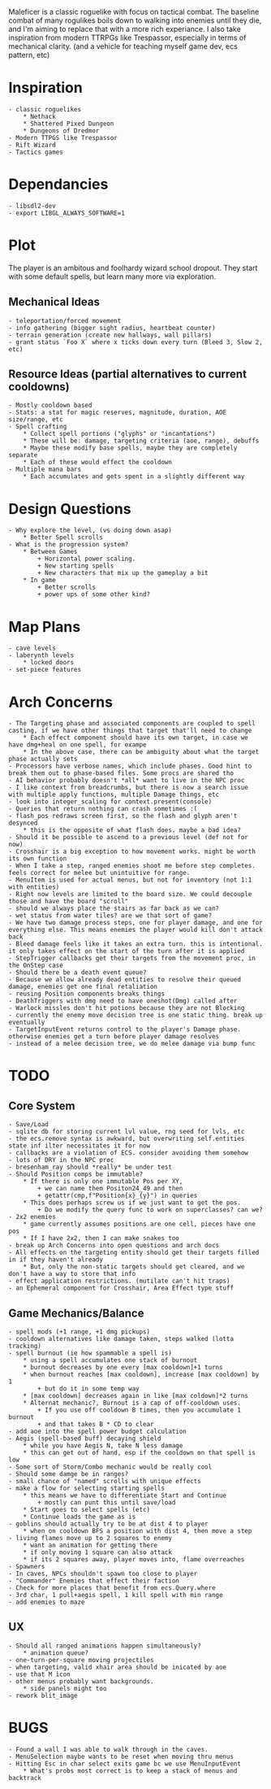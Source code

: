 Maleficer is a classic roguelike with focus on tactical combat.
The baseline combat of many rogulikes boils down to walking into enemies until they die, and I'm aiming to replace that with a more rich experiance.
I also take inspiration from modern TTRPGs like Trespassor, especially in terms of mechanical clarity. 
(and a vehicle for teaching myself game dev, ecs pattern, etc)

# Inspiration
    - classic roguelikes
        * Nethack
        * Shattered Pixed Dungeon
        * Dungeons of Dredmor
    - Modern TTPGS like Trespassor
    - Rift Wizard
    - Tactics games

# Dependancies
    - libsdl2-dev
    - export LIBGL_ALWAYS_SOFTWARE=1

# Plot
The player is an ambitous and foolhardy wizard school dropout. They start with some default spells, but learn many more via exploration.

## Mechanical Ideas
    - teleportation/forced movement
    - info gathering (bigger sight radius, heartbeat counter)
    - terrain generation (create new hallways, wall pillars)
    - grant status `Foo X` where x ticks down every turn (Bleed 3, Slow 2, etc)

## Resource Ideas (partial alternatives to current cooldowns)
    - Mostly cooldown based
    - Stats: a stat for magic reserves, magnitude, duration, AOE size/range, etc
    - Spell crafting
        * Collect spell portions ("glyphs" or "incantations")
        * These will be: damage, targeting criteria (aoe, range), debuffs
        * Maybe these modify base spells, maybe they are completely separate
        * Each of these would effect the cooldown
    - Multiple mana bars
        * Each accumulates and gets spent in a slightly different way

# Design Questions
    - Why explore the level, (vs doing down asap)
        * Better Spell scrolls
    - What is the progression system?
        * Between Games
            + Horizontal power scaling.
            + New starting spells
            + New characters that mix up the gameplay a bit
        * In game
            + Better scrolls
            + power ups of some other kind?

# Map Plans
    - cave levels
    - laberynth levels
        * locked doors
    - set-piece features

# Arch Concerns
    - The Targeting phase and associated components are coupled to spell casting, if we have other things that target that'll need to change
        * Each effect component should have its own target, in case we have dmg+heal on one spell, for exampe
        * In the above case, there can be ambiguity about what the target phase actually sets
    - Processors have verbose names, which include phases. Good hint to break them out to phase-based files. Some procs are shared tho
    - AI behavior probably doesn't *all* want to live in the NPC proc
    - I like context from breadcrumbs, but there is now a search issue with multiple apply functions, multiple Damage things, etc
    - look into integer_scaling for context.present(console)
    - Queries that return nothing can crash sometimes :(
    - flash_pos redraws screen first, so the flash and glyph aren't desynced
        * this is the opposite of what flash does. maybe a bad idea?
    - Should it be possible to ascend to a previous level (def not for now)
    - Crosshair is a big exception to how movement works. might be worth its own function
    - When I take a step, ranged enemies shoot me before step completes. feels correct for melee but unintuitive for range.
    - MenuItem is used for actual menus, but not for inventory (not 1:1 with entities)
    - Right now levels are limited to the board size. We could decouple those and have the board "scroll"
    - should we always place the stairs as far back as we can?
    - wet status from water tiles? are we that sort of game?
    - We have two damage process steps, one for player damage, and one for everything else. This means enemies the player would kill don't attack back
    - Bleed damage feels like it takes an extra turn. this is intentional. it only takes effect on the start of the turn after it is applied
    - StepTrigger callbacks get their targets from the movement proc, in the OnStep case
    - Should there be a death event queue?
    - Because we allow already dead entities to resolve their queued damage, enemies get one final retaliation
    - reusing Position components breaks things
    - DeathTriggers with dmg need to have oneshot(Dmg) called after
    - Warlock missles don't hit potions because they are not Blocking
    - currently the enemy move decision tree is one static thing. break up eventually
    - TargetInputEvent returns control to the player's Damage phase. otherwise enemies get a turn before player damage resolves
    - instead of a melee decision tree, we do melee damage via bump func

# TODO

## Core System
    - Save/Load
    - sqlite db for storing current lvl value, rng seed for lvls, etc
    - the ecs.remove syntax is awkward, but overwriting self.entities state inf ilter necessitates it for now
    - callbacks are a violation of ECS. consider avoiding them somehow
    - lots of DRY in the NPC proc
    - bresenham_ray should *really* be under test
    - Should Position comps be immutable?
        * If there is only one immutable Pos per XY,
            + we can name them Positon24_49 and then
            + getattr(cmp,f"Position{x}_{y}") in queries
        * This does perhaps screw us if we just want to get the pos. 
            + Do we modify the query func to work on superclasses? can we?
    - 2x2 enemies
        * game currently assumes positions are one cell, pieces have one pos
        * If I have 2x2, then I can make snakes too
    - break up Arch Concerns into open questions and arch docs
    - All effects on the targeting entity should get their targets filled in if they haven't already
        * But, only the non-static targets should get cleared, and we don't have a way to store that info
    - effect application restrictions. (mutilate can't hit traps)
    - an Ephemeral component for Crosshair, Area Effect type stuff
## Game Mechanics/Balance
    - spell mods (+1 range, +1 dmg pickups)
    - cooldown alternatives like damage taken, steps walked (lotta tracking)
    - spell burnout (ie how spammable a spell is)
        * using a spell accumulates one stack of burnout
        * burnout decreases by one every [max cooldown]+1 turns
        * when burnout reaches [max cooldown], increase [max cooldown] by 1
            + but do it in some temp way
        * [max cooldown] decreases again in like [max coldown]*2 turns
        * Alternat mechanic?, Burnout is a cap of off-cooldown uses.
            + If you use off cooldown B times, then you accumulate 1 burnout
            + and that takes B * CD to clear
    - add aoe into the spell power budget calculation
    - Aegis (spell-based buff) decaying shield
        * while you have Aegis N, take N less damage
        * this can get out of hand, esp if the cooldown on that spell is low
    - Some sort of Storm/Combo mechanic would be really cool
    - Should some damge be in ranges?
    - small chance of "named" scrolls with unique effects
    - make a flow for selecting starting spells
        * this means we have to differentiate Start and Continue
            + mostly can punt this until save/load
        * Start goes to select spells (etc)
        * Continue loads the game as is
    - goblins should actually try to be at dist 4 to player
        * when on cooldown BFS a position with dist 4, then move a step
    - living flames move up to 2 squares to enemy
        * want an animation for getting there
        * if only moving 1 square can also attack
        * if its 2 squares away, player moves into, flame overreaches
    - Spawners
    - In caves, NPCs shouldn't spawn too close to player
    - "Commander" Enemies that effect their faction
    - Check for more places that benefit from ecs.Query.where
    - 3rd char, 1 pull+aegis spell, 1 kill spell with min range
    - add enemies to maze
## UX
    - Should all ranged animations happen simultaneously?
        * animation queue?
    - one-turn-per-square moving projectiles
    - when targeting, valid xhair area should be inicated by aoe
    - use that M icon
    - other menus probably want backgrounds.
        * side panels might too
    - rework blit_image
# BUGS
    - Found a wall I was able to walk through in the caves.
    - MenuSelection maybe wants to be reset when moving thru menus
    - Hitting Esc in char select exits game bc we use MenuInputEvent
        * What's probs most correct is to keep a stack of menus and backtrack
